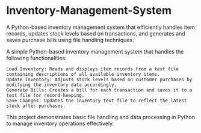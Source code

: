 # Inventory-Management-System
A Python-based inventory management system that efficiently handles item records, updates stock levels based on transactions, and generates and saves purchase bills using file handling techniques.

A simple Python-based inventory management system that handles the following functionalities:

    Load Inventory: Reads and displays item records from a text file containing descriptions of all available inventory items.
    Update Inventory: Adjusts stock levels based on customer purchases by modifying the inventory data accordingly.
    Generate Bills: Creates a bill for each transaction and saves it to a text file for record-keeping.
    Save Changes: Updates the inventory text file to reflect the latest stock after purchases.

This project demonstrates basic file handling and data processing in Python to manage inventory operations effectively.
